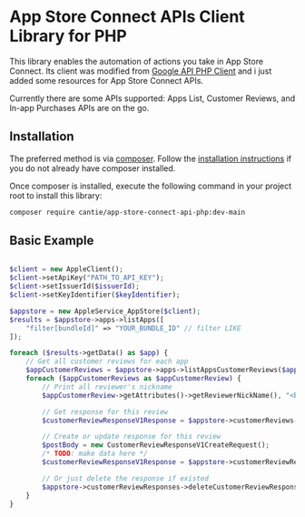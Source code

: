 # App Store Connect APIs Client Library for PHP

This library enables the automation of actions you take in App Store Connect. Its client was modified from [Google API PHP Client](https://github.com/googleapis/google-api-php-client) and i just added some resources for App Store Connect APIs.

Currently there are some APIs supported: Apps List, Customer Reviews, and In-app Purchases APIs are on the go.

## Installation ##

The preferred method is via [composer](https://getcomposer.org/). Follow the
[installation instructions](https://getcomposer.org/doc/00-intro.md) if you do not already have
composer installed.

Once composer is installed, execute the following command in your project root to install this library:

```sh
composer require cantie/app-store-connect-api-php:dev-main
```

## Basic Example ##
```php

$client = new AppleClient();
$client->setApiKey("PATH_TO_API_KEY");
$client->setIssuerId($issuerId);
$client->setKeyIdentifier($keyIdentifier);

$appstore = new AppleService_AppStore($client);
$results = $appstore->apps->listApps([
    "filter[bundleId]" => "YOUR_BUNDLE_ID" // filter LIKE
]);

foreach ($results->getData() as $app) {
    // Get all customer reviews for each app
    $appCustomerReviews = $appstore->apps->listAppsCustomerReviews($app->getId());
    foreach ($appCustomerReviews as $appCustomerReview) {
        // Print all reviewer's nickname
        $appCustomerReview->getAttributes()->getReviewerNickName(), "<br /> \n";

        // Get response for this review
        $customerReviewResponseV1Response = $appstore->customerReviews->getCustomerReviewsResponse($appCustomerReview->getId());

        // Create or update response for this review
        $postBody = new CustomerReviewResponseV1CreateRequest();
        /* TODO: make data here */
        $customerReviewResponseV1Response = $appstore->customerReviewResponses->createCustomerReviewResponses($postBody);

        // Or just delete the response if existed
        $appstore->customerReviewResponses->deleteCustomerReviewResponses($customerReviewResponseV1Response->getData()->getId());
    }
}
```
